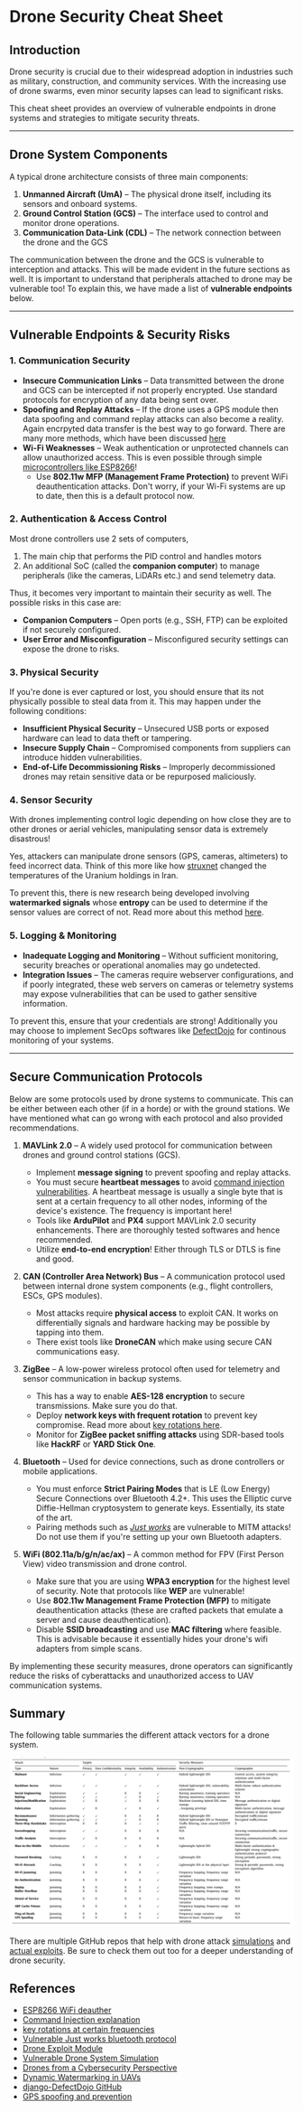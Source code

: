 # Drone Security Cheat Sheet

## Introduction

Drone security is crucial due to their widespread adoption in industries such as military, construction, and community services. With the increasing use of drone swarms, even minor security lapses can lead to significant risks.

This cheat sheet provides an overview of vulnerable endpoints in drone systems and strategies to mitigate security threats.

---

## Drone System Components

A typical drone architecture consists of three main components:

1. **Unmanned Aircraft (UmA)** – The physical drone itself, including its sensors and onboard systems.
2. **Ground Control Station (GCS)** – The interface used to control and monitor drone operations.
3. **Communication Data-Link (CDL)** – The network connection between the drone and the GCS

The communication between the drone and the GCS is vulnerable to interception and attacks. This will be made evident in the future sections as well. It is important to understand that peripherals attached to drone may be vulnerable too! To explain this, we have made a list of **vulnerable endpoints** below.

---

## Vulnerable Endpoints & Security Risks

### 1. Communication Security
- **Insecure Communication Links** – Data transmitted between the drone and GCS can be intercepted if not properly encrypted. Use standard protocols for encryption of any data being sent over.
- **Spoofing and Replay Attacks** – If the drone uses a GPS module then data spoofing and command replay attacks can also become a reality. Again encrpyted data transfer is the best way to go forward. There are many more methods, which have been discussed [here](https://www.okta.com/identity-101/gps-spoofing/)
- **Wi-Fi Weaknesses** – Weak authentication or unprotected channels can allow unauthorized access. This is even possible through simple [microcontrollers like ESP8266](https://github.com/SpacehuhnTech/esp8266_deauther)!
  - Use **802.11w MFP (Management Frame Protection)** to prevent WiFi deauthentication attacks. Don't worry, if your Wi-Fi systems are up to date, then this is a default protocol now.

### 2. Authentication & Access Control

Most drone controllers use 2 sets of computers, 

1. The main chip that performs the PID control and handles motors
2. An additional SoC (called the **companion computer**) to manage peripherals (like the cameras, LiDARs etc.) and send telemetry data.

Thus, it becomes very important to maintain their security as well. The possible risks in this case are:

- **Companion Computers** – Open ports (e.g., SSH, FTP) can be exploited if not securely configured.
- **User Error and Misconfiguration** – Misconfigured security settings can expose the drone to risks.

### 3. Physical Security

If you're done is ever captured or lost, you should ensure that its not physically possible to steal data from it. This may happen under the following conditions:

- **Insufficient Physical Security** – Unsecured USB ports or exposed hardware can lead to data theft or tampering.
- **Insecure Supply Chain** – Compromised components from suppliers can introduce hidden vulnerabilities.
- **End-of-Life Decommissioning Risks** – Improperly decommissioned drones may retain sensitive data or be repurposed maliciously.

### 4. Sensor Security

With drones implementing control logic depending on how close they are to other drones or aerial vehicles, manipulating sensor data is extremely disastrous!

Yes, attackers can manipulate drone sensors (GPS, cameras, altimeters) to feed incorrect data. Think of this more like how [struxnet](https://en.wikipedia.org/wiki/Stuxnet) changed the temperatures of the Uranium holdings in Iran.

To prevent this, there is new research being developed involving **watermarked signals** whose **entropy** can be used to determine if the sensor values are correct of not. Read more about this method [here](https://ieeexplore.ieee.org/abstract/document/9994719).

### 5. Logging & Monitoring

- **Inadequate Logging and Monitoring** – Without sufficient monitoring, security breaches or operational anomalies may go undetected.
- **Integration Issues** – The cameras require webserver configurations, and if poorly integrated, these web servers on cameras or telemetry systems may expose vulnerabilities that can be used to gather sensitive information.

To prevent this, ensure that your credentials are strong! Additionally you may choose to implement SecOps softwares like [DefectDojo](https://github.com/DefectDojo/django-DefectDojo) for continous monitoring of your systems. 

---

## Secure Communication Protocols

Below are some protocols used by drone systems to communicate. This can be either between each other (if in a horde) or with the ground stations. We have mentioned what can go wrong with each protocol and also provided recommendations.

1. **MAVLink 2.0** – A widely used protocol for communication between drones and ground control stations (GCS).
   - Implement **message signing** to prevent spoofing and replay attacks.
   - You must secure **heartbeat messages** to avoid [command injection vulnerabilities](https://owasp.org/www-community/attacks/Command_Injection). A heartbeat message is usually a single byte that is sent at a certain frequency to all other nodes, informing of the device's existence. The frequency is important here!
   - Tools like **ArduPilot** and **PX4** support MAVLink 2.0 security enhancements. There are thoroughly tested softwares and hence recommended.
   - Utilize **end-to-end encryption**! Either through TLS or DTLS is fine and good.

2. **CAN (Controller Area Network) Bus** – A communication protocol used between internal drone system components (e.g., flight controllers, ESCs, GPS modules).
   - Most attacks require **physical access** to exploit CAN. It works on differentially signals and hardware hacking may be possible by tapping into them.
   - There exist tools like **DroneCAN** which make using secure CAN communications easy. 

3. **ZigBee** – A low-power wireless protocol often used for telemetry and sensor communication in backup systems.
   - This has a way to enable **AES-128 encryption** to secure transmissions. Make sure you do that.
   - Deploy **network keys with frequent rotation** to prevent key compromise. Read more about [key rotations here](https://cloud.google.com/kms/docs/key-rotation#:~:text=A%20rotation%20schedule%20defines%20the,require%20periodic%2C%20automatic%20key%20rotation.).
   - Monitor for **ZigBee packet sniffing attacks** using SDR-based tools like **HackRF** or **YARD Stick One**.

4. **Bluetooth** – Used for device connections, such as drone controllers or mobile applications.
   - You must enforce **Strict Pairing Modes** that is LE (Low Energy) Secure Connections over Bluetooth 4.2+. This uses the Elliptic curve Diffie-Hellman cryptosystem to generate keys. Essentially, its state of the art. 
   - Pairing methods such as [_Just works_](https://devzone.nordicsemi.com/f/nordic-q-a/17165/ble-just-works-pairing) are vulnerable to MITM attacks! Do not use them if you're setting up your own Bluetooth adapters.

5. **WiFi (802.11a/b/g/n/ac/ax)** – A common method for FPV (First Person View) video transmission and drone control.
   - Make sure that you are using **WPA3 encryption** for the highest level of security. Note that protocols like **WEP** are vulnerable!
   - Use **802.11w Management Frame Protection (MFP)** to mitigate deauthentication attacks (these are crafted packets that emulate a server and cause deauthentication).
   - Disable **SSID broadcasting** and use **MAC filtering** where feasible. This is advisable because it essentially hides your drone's wifi adapters from simple scans.

By implementing these security measures, drone operators can significantly reduce the risks of cyberattacks and unauthorized access to UAV communication systems.

## Summary

The following table summaries the different attack vectors for a drone system.

![Table showing attack vectors](../assets/Drone_attack_scenarios_table.png)

There are multiple GitHub repos that help with drone attack [simulations](https://github.com/nicholasaleks/Damn-Vulnerable-Drone) and [actual exploits](https://github.com/dhondta/dronesploit). Be sure to check them out too for a deeper understanding of drone security. 

## References

- [ESP8266 WiFi deauther](https://github.com/SpacehuhnTech/esp8266_deauther)
- [Command Injection explanation](https://owasp.org/www-community/attacks/Command_Injection)
- [key rotations at certain frequencies](https://cloud.google.com/kms/docs/key-rotation#:~:text=A%20rotation%20schedule%20defines%20the,require%20periodic%2C%20automatic%20key%20rotation.)
- [Vulnerable Just works bluetooth protocol](https://devzone.nordicsemi.com/f/nordic-q-a/17165/ble-just-works-pairing)
- [Drone Exploit Module](https://github.com/dhondta/dronesploit)
- [Vulnerable Drone System Simulation](https://github.com/nicholasaleks/Damn-Vulnerable-Drone)
- [Drones from a Cybersecurity Perspective](https://dronewolf.darkwolf.io/intro)
- [Dynamic Watermarking in UAVs](https://ieeexplore.ieee.org/abstract/document/9994719)
- [django-DefectDojo GitHub](https://github.com/DefectDojo/django-DefectDojo)
- [GPS spoofing and prevention](https://www.okta.com/identity-101/gps-spoofing/)